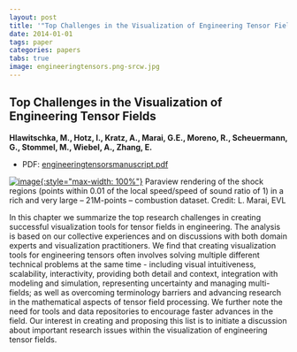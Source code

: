 ```yaml
---
layout: post
title: '"Top Challenges in the Visualization of Engineering Tensor Fields"'
date: 2014-01-01
tags: paper
categories: papers
tabs: true
image: engineeringtensors.png-srcw.jpg
---
```


## Top Challenges in the Visualization of Engineering Tensor Fields
**Hlawitschka, M., Hotz, I., Kratz, A., Marai, G.E., Moreno, R., Scheuermann, G., Stommel, M., Wiebel, A., Zhang, E.**
- PDF: [engineeringtensorsmanuscript.pdf](/documents/engineeringtensorsmanuscript.pdf)


[![image](https://www.evl.uic.edu/output/originals/engineeringtensors.png-srcw.jpg){:style="max-width: 100%"}](https://www.evl.uic.edu/output/originals/engineeringtensors.png-srcw.jpg)
Paraview rendering of the shock regions (points within 0.01 of the local speed/speed of sound ratio of 1) in a rich and very large – 21M-points – combustion dataset.
Credit: L. Marai, EVL

In this chapter we summarize the top research challenges in creating successful visualization tools for tensor fields in engineering. The analysis is based on our collective experiences and on discussions with both domain experts and visualization practitioners. We find that creating visualization tools for engineering tensors often involves solving multiple different technical problems at the same
time - including visual intuitiveness, scalability, interactivity, providing both detail and context, integration with modeling and simulation, representing uncertainty and managing multi-fields; as well as overcoming terminology barriers and advancing research in the mathematical aspects of tensor field processing. We further note the need for tools and data repositories to encourage faster advances in the field. Our interest in creating and proposing this list is to initiate a discussion about important research issues within the visualization of engineering tensor fields.